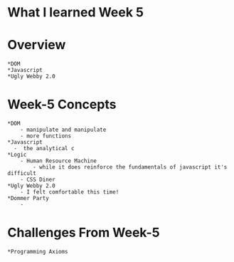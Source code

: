 # What I learned Week 5

# Overview
    *DOM
    *Javascript
    *Ugly Webby 2.0
# Week-5 Concepts
    *DOM
        - manipulate and manipulate
        - more functions
    *Javascript
      -  the analytical c
    *Logic
        - Human Resource Machine
            - while it does reinforce the fundamentals of javascript it's difficult
        - CSS Diner
    *Ugly Webby 2.0
        - I felt comfortable this time!
    *Dommer Party
        -
# Challenges From Week-5
    *Programming Axioms
     